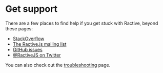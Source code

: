 # Get support


There are a few places to find help if you get stuck with Ractive, beyond these pages:

* [StackOverflow](http://stackoverflow.com/questions/tagged/ractivejs)
* [The Ractive.js mailing list](http://groups.google.com/forum/#!forum/ractive-js)
* [GitHub issues](https://github.com/ractivejs/ractive/issues)
* [@RactiveJS on Twitter](http://twitter.com/RactiveJS)

You can also check out the [troubleshooting](troubleshooting.md) page.
